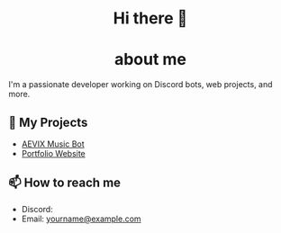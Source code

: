 <div align="center">

# Hi there 👋

</div>
<div align="center">

# about me

</div>
I'm a passionate developer working on Discord bots, web projects, and more.

## 🚀 My Projects
- [AEVIX Music Bot](https://github.com/your-bot-link)
- [Portfolio Website](https://yourwebsite.com)

## 📫 How to reach me
- Discord: 
- Email: yourname@example.com

